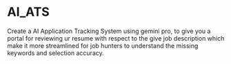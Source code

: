 # AI_ATS
Create a AI Application Tracking System using gemini pro, to give you a portal for reviewing ur resume with respect to the give job description which make it more streamlined for job hunters to understand the missing keywords and selection accuracy.
